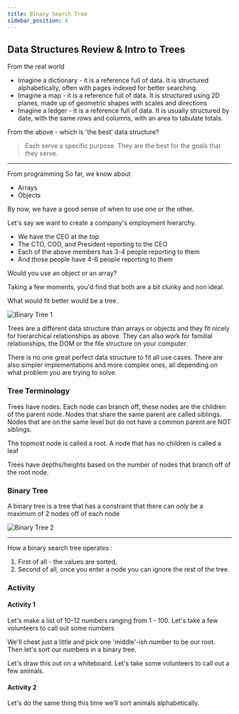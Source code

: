 ```yaml
---
title: Binary Search Tree
sidebar_position: 4
---
```


## Data Structures Review & Intro to Trees

From the real world

- Imagine a dictionary - it is a reference full of data. It is structured alphabetically, often with pages indexed for better searching.
- Imagine a map - it is a reference full of data. It is structured using 2D planes, made up of geometric shapes with scales and directions
- Imagine a ledger - it is a reference full of data. It is usually structured by date, with the same rows and columns, with an area to tabulate totals.

From the above - which is 'the best' data structure?

> Each serve a specific purpose. They are the best for the goals that they serve.

---

From programming
So far, we know about

- Arrays
- Objects

By now, we have a good sense of when to use one or the other.

Let's say we want to create a company's employment hierarchy.

- We have the CEO at the top
- The CTO, COO, and President reporting to the CEO
- Each of the above members has 3-4 people reporting to them
- And those people have 4-6 people reporting to them

Would you use an object or an array?

Taking a few moments, you'd find that both are a bit clunky and non ideal.

What would fit better would be a tree.

![Binary Tree 1](/images/Binarytree1.png "Binary Tree 1")

Trees are a different data structure than arrays or objects and they fit nicely for hierarchical relationships as above. They can also work for familial relationships, the DOM or the file structure on your computer.

There is no one great perfect data structure to fit all use cases. There are also simpler implementations and more complex ones, all depending on what problem you are trying to solve.

### Tree Terminology

Trees have nodes. Each node can branch off, these nodes are the children of the parent node. Nodes that share the same parent are called siblings. Nodes that are on the same level but do not have a common parent are NOT siblings.

The topmost node is called a root. A node that has no children is called a leaf

Trees have depths/heights based on the number of nodes that branch off of the root node.

### Binary Tree

A binary tree is a tree that has a constraint that there can only be a maximum of 2 nodes off of each node

![Binary Tree 2](/images/binarytree2.png "Binary Tree 2")

---

How a binary search tree operates :

1. First of all - the values are sorted,
2. Second of all, once you enter a node you can ignore the rest of the tree.

### Activity

#### Activity 1

Let's make a list of 10-12 numbers ranging from 1 - 100. Let's take a few volunteers to call out some numbers

We'll cheat just a little and pick one 'middle'-ish number to be our root. Then let's sort our numbers in a binary tree.

Let's draw this out on a whiteboard. Let's take some volunteers to call out a few animals.

#### Activity 2

Let's do the same thing this time we'll sort animals alphabetically.

